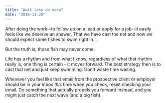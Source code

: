 ```yaml
---
title: "Wait less do more"
date: "2016-11-25"
---
```


After doing the work--to follow up on a lead or apply for a job--it easily feels like we deserve an answer. That we have cast the net and now we should expect some fishes to swim right in...

But the truth is, those fish may never come.

Life has a rhythm and from what I know, regardless of what that rhythm really is, one thing is certain - it moves forward. The best strategy then is to cast that net and just keep swimming. Don't waste time waiting.

Whenever you feel like that email from the prospective client or employer should be in your inbox _this_ time when you check, resist checking your email. Do something that actually propels you forward instead, and you might just catch the next wave (and a big fish).
